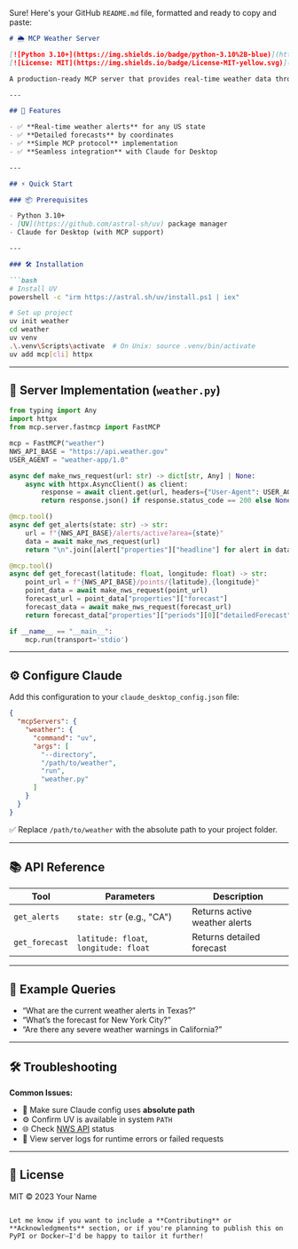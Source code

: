 Sure! Here's your GitHub `README.md` file, formatted and ready to copy and paste:

```markdown
# 🌦️ MCP Weather Server

[![Python 3.10+](https://img.shields.io/badge/python-3.10%2B-blue)](https://www.python.org/)
[![License: MIT](https://img.shields.io/badge/License-MIT-yellow.svg)](https://opensource.org/licenses/MIT)

A production-ready MCP server that provides real-time weather data through Claude for Desktop.

---

## 🚀 Features

- ✅ **Real-time weather alerts** for any US state  
- ✅ **Detailed forecasts** by coordinates  
- ✅ **Simple MCP protocol** implementation  
- ✅ **Seamless integration** with Claude for Desktop  

---

## ⚡ Quick Start

### 📦 Prerequisites

- Python 3.10+
- [UV](https://github.com/astral-sh/uv) package manager
- Claude for Desktop (with MCP support)

---

### 🛠️ Installation

```bash
# Install UV
powershell -c "irm https://astral.sh/uv/install.ps1 | iex"

# Set up project
uv init weather
cd weather
uv venv
.\.venv\Scripts\activate  # On Unix: source .venv/bin/activate
uv add mcp[cli] httpx
```

---

## 🧪 Server Implementation (`weather.py`)

```python
from typing import Any
import httpx
from mcp.server.fastmcp import FastMCP

mcp = FastMCP("weather")
NWS_API_BASE = "https://api.weather.gov"
USER_AGENT = "weather-app/1.0"

async def make_nws_request(url: str) -> dict[str, Any] | None:
    async with httpx.AsyncClient() as client:
        response = await client.get(url, headers={"User-Agent": USER_AGENT})
        return response.json() if response.status_code == 200 else None

@mcp.tool()
async def get_alerts(state: str) -> str:
    url = f"{NWS_API_BASE}/alerts/active?area={state}"
    data = await make_nws_request(url)
    return "\n".join([alert["properties"]["headline"] for alert in data["features"]]) if data else "No alerts found"

@mcp.tool()
async def get_forecast(latitude: float, longitude: float) -> str:
    point_url = f"{NWS_API_BASE}/points/{latitude},{longitude}"
    point_data = await make_nws_request(point_url)
    forecast_url = point_data["properties"]["forecast"]
    forecast_data = await make_nws_request(forecast_url)
    return forecast_data["properties"]["periods"][0]["detailedForecast"] if forecast_data else "Forecast unavailable"

if __name__ == "__main__":
    mcp.run(transport='stdio')
```

---

## ⚙️ Configure Claude

Add this configuration to your `claude_desktop_config.json` file:

```json
{
  "mcpServers": {
    "weather": {
      "command": "uv",
      "args": [
        "--directory",
        "/path/to/weather",
        "run",
        "weather.py"
      ]
    }
  }
}
```

✅ Replace `/path/to/weather` with the absolute path to your project folder.

---

## 📚 API Reference

| Tool           | Parameters                               | Description                        |
|----------------|------------------------------------------|------------------------------------|
| `get_alerts`   | `state: str` (e.g., "CA")                | Returns active weather alerts      |
| `get_forecast` | `latitude: float`, `longitude: float`    | Returns detailed forecast          |

---

## 💬 Example Queries

- “What are the current weather alerts in Texas?”
- “What’s the forecast for New York City?”
- “Are there any severe weather warnings in California?”

---

## 🛠️ Troubleshooting

**Common Issues:**
- 📍 Make sure Claude config uses **absolute path**
- ⚙️ Confirm UV is available in system `PATH`
- 🌐 Check [NWS API](https://api.weather.gov) status
- 🧾 View server logs for runtime errors or failed requests

---

## 📜 License

MIT © 2023 Your Name
```

Let me know if you want to include a **Contributing** or **Acknowledgments** section, or if you're planning to publish this on PyPI or Docker—I'd be happy to tailor it further!

